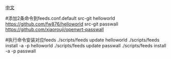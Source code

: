 [中文](https://p3terx.com/archives/build-openwrt-with-github-actions.html)

#添加2条命令到feeds.conf.default
src-git helloworld https://github.com/fw876/helloworld
src-git passwall https://github.com/xiaorouji/openwrt-passwall

#执行命令安装对应feeds
  ./scripts/feeds update helloworld
  ./scripts/feeds install -a -p helloworld
  ./scripts/feeds update passwall
  ./scripts/feeds install -a -p passwall
 

